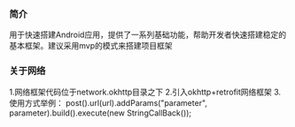 ### 简介

用于快速搭建Android应用，提供了一系列基础功能，帮助开发者快速搭建稳定的基本框架。建议采用mvp的模式来搭建项目框架

### 关于网络

1.网络框架代码位于network.okhttp目录之下
2.引入okhttp+retrofit网络框架
3.使用方式举例：
post().url(url).addParams("parameter", parameter).build().execute(new StringCallBack());





